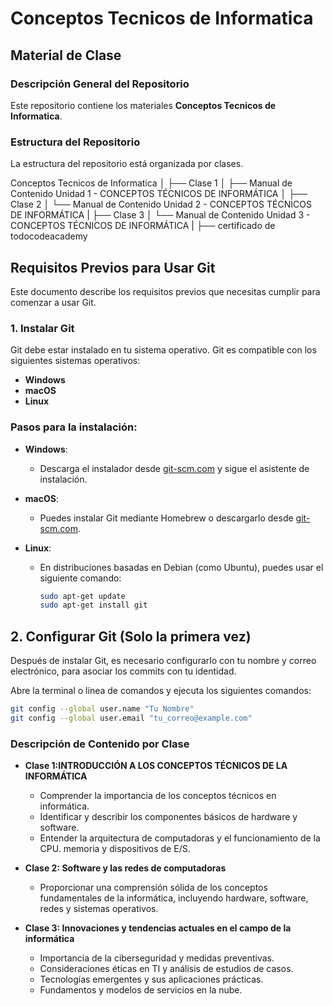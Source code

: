 # Conceptos Tecnicos de Informatica  
## Material de Clase

### Descripción General del Repositorio
Este repositorio contiene los materiales **Conceptos Tecnicos de Informatica**. 

### Estructura del Repositorio
La estructura del repositorio está organizada por clases.

Conceptos Tecnicos de Informatica │ 
    ├── Clase 1 │ 
        ├── Manual de Contenido Unidad 1 - CONCEPTOS TÉCNICOS DE INFORMÁTICA │ 
    ├── Clase 2 │
        └── Manual de Contenido Unidad 2 - CONCEPTOS TÉCNICOS DE INFORMÁTICA |
    ├── Clase 3 │
        └── Manual de Contenido Unidad 3 - CONCEPTOS TÉCNICOS DE INFORMÁTICA |
    ├── certificado de todocodeacademy

## Requisitos Previos para Usar Git

Este documento describe los requisitos previos que necesitas cumplir para comenzar a usar Git.

### 1. Instalar Git
Git debe estar instalado en tu sistema operativo. Git es compatible con los siguientes sistemas operativos:
- **Windows**
- **macOS**
- **Linux**

### Pasos para la instalación:

- **Windows**: 
  - Descarga el instalador desde [git-scm.com](https://git-scm.com/download/win) y sigue el asistente de instalación.

- **macOS**:
  - Puedes instalar Git mediante Homebrew o descargarlo desde [git-scm.com](https://git-scm.com/download/mac).

- **Linux**:
  - En distribuciones basadas en Debian (como Ubuntu), puedes usar el siguiente comando:
    ```bash
    sudo apt-get update
    sudo apt-get install git
    ```

## 2. Configurar Git (Solo la primera vez)
Después de instalar Git, es necesario configurarlo con tu nombre y correo electrónico, para asociar los commits con tu identidad.

Abre la terminal o línea de comandos y ejecuta los siguientes comandos:

```bash
git config --global user.name "Tu Nombre"
git config --global user.email "tu_correo@example.com"
```
### Descripción de Contenido por Clase

- **Clase 1:INTRODUCCIÓN A LOS CONCEPTOS TÉCNICOS DE LA INFORMÁTICA**
  - Comprender la importancia de los conceptos técnicos en informática.
  - Identificar y describir los componentes básicos de hardware y software. 
  - Entender la arquitectura de computadoras y el funcionamiento de la CPU. 
memoria y dispositivos de E/S. 

- **Clase 2: Software y las redes de computadoras**
  - Proporcionar una comprensión sólida de los conceptos fundamentales de 
la informática, incluyendo hardware, software, redes y sistemas operativos.

- **Clase 3: Innovaciones y tendencias actuales en el campo de la informática**
  -  Importancia de la ciberseguridad y medidas preventivas. 
  - Consideraciones éticas en TI y análisis de estudios de casos. 
  - Tecnologías emergentes y sus aplicaciones prácticas. 
  - Fundamentos y modelos de servicios en la nube. 

